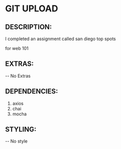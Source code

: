 # GIT UPLOAD

## **DESCRIPTION:**

 I completed an assignment called san diego top spots

for web 101
## **EXTRAS:**

-- No Extras

## **DEPENDENCIES:**

1. axios
2. chai
3. mocha

## **STYLING:**

-- No style
